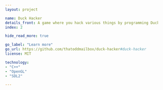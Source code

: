```yaml
---
layout: project

name: Duck Hacker
details_front: A game where you hack various things by programming DuckBots, small robots that run Lua code. Uses custom OpenGL code for 3D rendering.
index: 2

hide_read_more: true

go_label: "Learn more"
go_url: https://github.com/thatoddmailbox/duck-hacker#duck-hacker
license: MIT

technology:
- "C++"
- "OpenGL"
- "SDL2"

---
```

